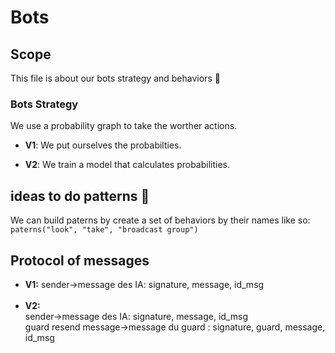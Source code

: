 # Bots

## Scope

This file is about our bots strategy and behaviors 🤖<br>

### Bots Strategy
We use a probability graph to take the worther actions.
* **V1**: We put ourselves the probabilties.

* **V2**: We train a model that calculates probabilities.

## ideas to do patterns 📄
We can build paterns by create a set of behaviors by their names like so:
`paterns("look", "take", "broadcast group")`

## Protocol of messages
* **V1:**
sender->message des IA: signature, message, id_msg<br><br>
* **V2:**<br>
sender->message des IA: signature, message, id_msg<br>
guard resend message->message du guard : signature, guard, message, id_msg